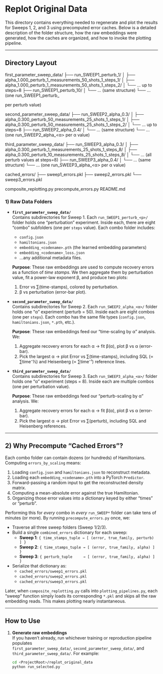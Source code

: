 # Replot Original Data

This directory contains everything needed to regenerate and plot the results for Sweeps 1, 2, and 3 using precomputed error caches. Below is a detailed description of the folder structure, how the raw embeddings were generated, how the caches are organized, and how to invoke the plotting pipeline.

---

## Directory Layout


first_parameter_sweep_data/
├── run_SWEEP1_perturb_1/
│ ├── alpha_1.000_perturb_1_measurements_50_shots_1_steps_1/
│ ├── alpha_1.000_perturb_1_measurements_50_shots_1_steps_2/
│ └── … up to steps=8
├── run_SWEEP1_perturb_10/
│ └── … (same structure)
└── … (one run_SWEEP1_perturb_<p> per perturb value)

second_parameter_sweep_data/
├── run_SWEEP2_alpha_0.3/
│ ├── alpha_0.300_perturb_50_measurements_25_shots_1_steps_1/
│ ├── alpha_0.300_perturb_50_measurements_25_shots_1_steps_2/
│ └── … up to steps=8
├── run_SWEEP2_alpha_0.4/
│ └── … (same structure)
└── … (one run_SWEEP2_alpha_<α> per α value)

third_parameter_sweep_data/
├── run_SWEEP3_alpha_0.3/
│ ├── alpha_0.300_perturb_1_measurements_25_shots_1_steps_8/
│ ├── alpha_0.300_perturb_10_measurements_25_shots_1_steps_8/
│ └── … (all perturb values at steps=8)
├── run_SWEEP3_alpha_0.4/
│ └── … (same structure)
└── … (one run_SWEEP3_alpha_<α> per α value)

cached_errors/
├── sweep1_errors.pkl
├── sweep2_errors.pkl
└── sweep3_errors.pkl

composite_replotting.py
precompute_errors.py
README.md


### 1) Raw Data Folders

- **`first_parameter_sweep_data/`**  
  Contains subdirectories for Sweep 1. Each `run_SWEEP1_perturb_<p>/` folder holds one “perturbation” experiment. Inside each, there are eight “combo” subfolders (one per `steps` value). Each combo folder includes:  
  - `config.json`  
  - `hamiltonians.json`  
  - `embedding_<codename>.pth` (the learned embedding parameters)  
  - `embedding_<codename>_loss.json`  
  - …any additional metadata files.  

  **Purpose**: These raw embeddings are used to compute recovery errors as a function of *time stamps*. We then aggregate them by perturbation value, fit a power-law exponent β, and produce two plots:  
  1. Error vs ∑(time-stamps), colored by perturbation.  
  2. β vs perturbation (error-bar plot).  

- **`second_parameter_sweep_data/`**  
  Contains subdirectories for Sweep 2. Each `run_SWEEP2_alpha_<α>/` folder holds one “α” experiment (perturb = 50). Inside each are eight combos (one per `steps`). Each combo has the same file types (`config.json`, `hamiltonians.json`, `*.pth`, etc.).  

  **Purpose**: These raw embeddings feed our “time-scaling by α” analysis. We:  
  1. Aggregate recovery errors for each α → fit β(α), plot β vs α (error-bar).  
  2. Pick the largest α → plot Error vs ∑(time-stamps), including SQL (∝ ∑time⁻½) and Heisenberg (∝ ∑time⁻¹) reference lines.  

- **`third_parameter_sweep_data/`**  
  Contains subdirectories for Sweep 3. Each `run_SWEEP3_alpha_<α>/` folder holds one “α” experiment (steps = 8). Inside each are multiple combos (one per perturbation value).  

  **Purpose**: These raw embeddings feed our “perturb-scaling by α” analysis. We:  
  1. Aggregate recovery errors for each α → fit β(α), plot β vs α (error-bar).  
  2. Pick the largest α → plot Error vs ∑(perturb), including SQL and Heisenberg references.  

---

## 2) Why Precompute “Cached Errors”?

Each combo folder can contain dozens (or hundreds) of Hamiltonians. Computing `errors_by_scaling` means:

1. Loading `config.json` and `hamiltonians.json` to reconstruct metadata.  
2. Loading each `embedding_<codename>.pth` into a PyTorch `Predictor`.  
3. Forward-passing a random input to get the reconstructed density matrix.  
4. Computing a mean-absolute error against the true Hamiltonian.  
5. Organizing those error values into a dictionary keyed by either “times” or “perturb”.

Performing this for *every* combo in *every* `run_SWEEP*` folder can take tens of minutes (or more). By running `precompute_errors.py` once, we:

- Traverse all three sweep folders (Sweep 1/2/3).  
- Build a single `combined_errors` dictionary for each sweep:  
  - **Sweep 1**: `{ time_stamps_tuple → [ (error, true_family, perturb) ] }`  
  - **Sweep 2**: `{ time_stamps_tuple → [ (error, true_family, alpha) ] }`  
  - **Sweep 3**: `{ perturb_tuple     → [ (error, true_family, alpha) ] }`  
- Serialize that dictionary as:  
  - `cached_errors/sweep1_errors.pkl`  
  - `cached_errors/sweep2_errors.pkl`  
  - `cached_errors/sweep3_errors.pkl`  

Later, when `composite_replotting.py` calls into `plotting_pipelines.py`, each “sweep” function simply loads its corresponding `*.pkl` and skips all the raw embedding reads. This makes plotting nearly instantaneous.

---

## How to Use

1. **Generate raw embeddings**  
   If you haven’t already, run whichever training or reproduction pipeline populates  
   `first_parameter_sweep_data/`, `second_parameter_sweep_data/`, and `third_parameter_sweep_data/`. For example:
   ```bash
   cd <ProjectRoot>/replot_original_data
   python run_selected.py
